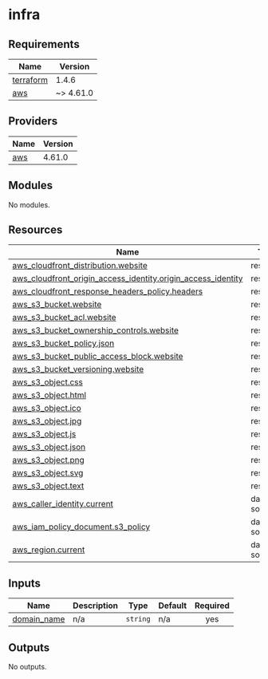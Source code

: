 # infra

<!-- BEGINNING OF PRE-COMMIT-TERRAFORM DOCS HOOK -->
## Requirements

| Name | Version |
|------|---------|
| <a name="requirement_terraform"></a> [terraform](#requirement\_terraform) | 1.4.6 |
| <a name="requirement_aws"></a> [aws](#requirement\_aws) | ~> 4.61.0 |

## Providers

| Name | Version |
|------|---------|
| <a name="provider_aws"></a> [aws](#provider\_aws) | 4.61.0 |

## Modules

No modules.

## Resources

| Name | Type |
|------|------|
| [aws_cloudfront_distribution.website](https://registry.terraform.io/providers/hashicorp/aws/latest/docs/resources/cloudfront_distribution) | resource |
| [aws_cloudfront_origin_access_identity.origin_access_identity](https://registry.terraform.io/providers/hashicorp/aws/latest/docs/resources/cloudfront_origin_access_identity) | resource |
| [aws_cloudfront_response_headers_policy.headers](https://registry.terraform.io/providers/hashicorp/aws/latest/docs/resources/cloudfront_response_headers_policy) | resource |
| [aws_s3_bucket.website](https://registry.terraform.io/providers/hashicorp/aws/latest/docs/resources/s3_bucket) | resource |
| [aws_s3_bucket_acl.website](https://registry.terraform.io/providers/hashicorp/aws/latest/docs/resources/s3_bucket_acl) | resource |
| [aws_s3_bucket_ownership_controls.website](https://registry.terraform.io/providers/hashicorp/aws/latest/docs/resources/s3_bucket_ownership_controls) | resource |
| [aws_s3_bucket_policy.json](https://registry.terraform.io/providers/hashicorp/aws/latest/docs/resources/s3_bucket_policy) | resource |
| [aws_s3_bucket_public_access_block.website](https://registry.terraform.io/providers/hashicorp/aws/latest/docs/resources/s3_bucket_public_access_block) | resource |
| [aws_s3_bucket_versioning.website](https://registry.terraform.io/providers/hashicorp/aws/latest/docs/resources/s3_bucket_versioning) | resource |
| [aws_s3_object.css](https://registry.terraform.io/providers/hashicorp/aws/latest/docs/resources/s3_object) | resource |
| [aws_s3_object.html](https://registry.terraform.io/providers/hashicorp/aws/latest/docs/resources/s3_object) | resource |
| [aws_s3_object.ico](https://registry.terraform.io/providers/hashicorp/aws/latest/docs/resources/s3_object) | resource |
| [aws_s3_object.jpg](https://registry.terraform.io/providers/hashicorp/aws/latest/docs/resources/s3_object) | resource |
| [aws_s3_object.js](https://registry.terraform.io/providers/hashicorp/aws/latest/docs/resources/s3_object) | resource |
| [aws_s3_object.json](https://registry.terraform.io/providers/hashicorp/aws/latest/docs/resources/s3_object) | resource |
| [aws_s3_object.png](https://registry.terraform.io/providers/hashicorp/aws/latest/docs/resources/s3_object) | resource |
| [aws_s3_object.svg](https://registry.terraform.io/providers/hashicorp/aws/latest/docs/resources/s3_object) | resource |
| [aws_s3_object.text](https://registry.terraform.io/providers/hashicorp/aws/latest/docs/resources/s3_object) | resource |
| [aws_caller_identity.current](https://registry.terraform.io/providers/hashicorp/aws/latest/docs/data-sources/caller_identity) | data source |
| [aws_iam_policy_document.s3_policy](https://registry.terraform.io/providers/hashicorp/aws/latest/docs/data-sources/iam_policy_document) | data source |
| [aws_region.current](https://registry.terraform.io/providers/hashicorp/aws/latest/docs/data-sources/region) | data source |

## Inputs

| Name | Description | Type | Default | Required |
|------|-------------|------|---------|:--------:|
| <a name="input_domain_name"></a> [domain\_name](#input\_domain\_name) | n/a | `string` | n/a | yes |

## Outputs

No outputs.
<!-- END OF PRE-COMMIT-TERRAFORM DOCS HOOK -->

